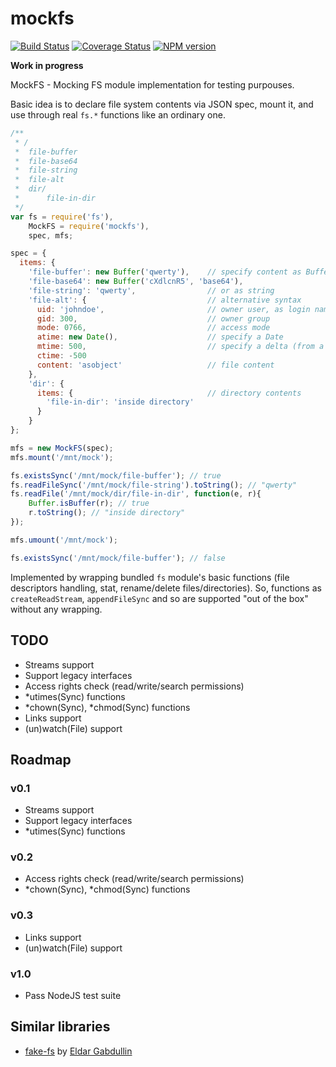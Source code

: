 mockfs
======

[![Build Status](https://travis-ci.org/Olegas/mockfs.png)](https://travis-ci.org/Olegas/mockfs)
[![Coverage Status](https://coveralls.io/repos/Olegas/mockfs/badge.png?branch=master)](https://coveralls.io/r/Olegas/mockfs)
[![NPM version](https://badge.fury.io/js/mockfs.png)](http://badge.fury.io/js/mockfs)

**Work in progress**

MockFS - Mocking FS module implementation for testing purpouses.

Basic idea is to declare file system contents via JSON spec, mount it, and use through real `fs.*` functions like an ordinary one.

```javascript
/**
 * /
 *  file-buffer
 *  file-base64
 *  file-string
 *  file-alt
 *  dir/
 *      file-in-dir
 */
var fs = require('fs'),
    MockFS = require('mockfs'),
    spec, mfs;

spec = {
  items: {
    'file-buffer': new Buffer('qwerty'),    // specify content as Buffer
    'file-base64': new Buffer('cXdlcnR5', 'base64'),
    'file-string': 'qwerty',                // or as string
    'file-alt': {                           // alternative syntax
      uid: 'johndoe',                       // owner user, as login name or id
      gid: 300,                             // owner group
      mode: 0766,                           // access mode
      atime: new Date(),                    // specify a Date
      mtime: 500,                           // specify a delta (from a point of FS creation time) ?
      ctime: -500            
      content: 'asobject'                   // file content
    },
    'dir': {
      items: {                              // directory contents
        'file-in-dir': 'inside directory'             
      }
    }
};

mfs = new MockFS(spec);
mfs.mount('/mnt/mock');

fs.existsSync('/mnt/mock/file-buffer'); // true
fs.readFileSync('/mnt/mock/file-string').toString(); // "qwerty"
fs.readFile('/mnt/mock/dir/file-in-dir', function(e, r){
    Buffer.isBuffer(r); // true
    r.toString(); // "inside directory"
});

mfs.umount('/mnt/mock');

fs.existsSync('/mnt/mock/file-buffer'); // false
```

Implemented by wrapping bundled `fs` module's basic functions (file descriptors handling, stat, rename/delete files/directories).
So, functions as `createReadStream`, `appendFileSync` and so are supported "out of the box" without any wrapping.

TODO
-----------------

 - Streams support
 - Support legacy interfaces
 - Access rights check (read/write/search permissions)
 - *utimes(Sync) functions
 - *chown(Sync), *chmod(Sync) functions
 - Links support
 - (un)watch(File) support

Roadmap
-------

### v0.1

 - Streams support
 - Support legacy interfaces
 - *utimes(Sync) functions

### v0.2

 - Access rights check (read/write/search permissions)
 - *chown(Sync), *chmod(Sync) functions

### v0.3

 - Links support
 - (un)watch(File) support

### v1.0

 - Pass NodeJS test suite


Similar libraries
------------------
 - [fake-fs](https://github.com/eldargab/node-fake-fs) by [Eldar Gabdullin](https://github.com/eldargab)


